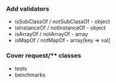 ### Add validators

* isSubClassOf / notSubClassOf - object
* isInstanceOf / notInstanceOf - object
* isArrayOf / notArrayOf - array
* isMapOf / notMapOf - array[key => val]

### Cover request/** classes

* tests
* benchmarks